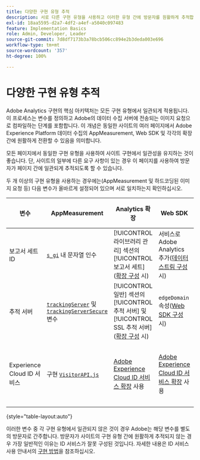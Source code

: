 ```yaml
---
title: 다양한 구현 유형 추적
description: 서로 다른 구현 유형을 사용하고 이러한 유형 간에 방문자를 원활하게 추적합니다.
exl-id: 18aa5595-d2a7-4df2-a4ef-a5040c097483
feature: Implementation Basics
role: Admin, Developer, Leader
source-git-commit: 7d8df7173b3a78bcb506cc894e2b3deda003e696
workflow-type: tm+mt
source-wordcount: '357'
ht-degree: 100%

---
```


# 다양한 구현 유형 추적

Adobe Analytics 구현의 핵심 아키텍처는 모든 구현 유형에서 일관되게 적용됩니다. 이 프로세스는 변수를 정의하고 Adobe의 데이터 수집 서버에 전송되는 이미지 요청으로 컴파일하는 단계를 포함합니다. 이 개념은 동일한 사이트의 여러 페이지에서 Adobe Experience Platform 데이터 수집의 AppMeasurement, Web SDK 및 각각의 확장 간에 원활하게 전환할 수 있음을 의미합니다.

모든 페이지에서 동일한 구현 유형을 사용하여 사이트 구현에서 일관성을 유지하는 것이 좋습니다. 단, 사이트의 일부에 다른 요구 사항이 있는 경우 이 페이지를 사용하여 방문자가 페이지 간에 일관되게 추적되도록 할 수 있습니다.

두 개 이상의 구현 유형을 사용하는 경우에는(AppMeasurement 및 하드코딩된 이미지 요청 등) 다음 변수가 올바르게 설정되어 있으며 서로 일치하는지 확인하십시오.

| 변수 | AppMeasurement | Analytics 확장 | Web SDK | Web SDK 확장 | 하드코딩된 이미지 요청 |
| --- | --- | --- | --- | --- | --- |
| 보고서 세트 ID | [`s_gi`](../vars/functions/s-gi.md) 내 문자열 인수 | [!UICONTROL 라이브러리 관리] 섹션의 [!UICONTROL 보고서 세트] ([확장 구성](https://experienceleague.adobe.com/docs/experience-platform/tags/extensions/client/analytics/overview.html?lang=ko-KR) 시) | 서비스로 Adobe Analytics 추가([데이터스트림 구성](https://experienceleague.adobe.com/docs/experience-platform/edge/datastreams/configure.html?lang=ko-KR) 시) | 서비스로 Adobe Analytics 추가([데이터스트림 구성](https://experienceleague.adobe.com/docs/experience-platform/edge/datastreams/configure.html?lang=ko-KR) 시) | URL `pathname`의 일부(`/b/ss/` 다음) |
| 추적 서버 | [`trackingServer`](../vars/config-vars/trackingserver.md) 및 [`trackingServerSecure`](../vars/config-vars/trackingserversecure.md) 변수 | [!UICONTROL 일반] 섹션의 [!UICONTROL 추적 서버] 및 [!UICONTROL SSL 추적 서버] ([확장 구성](https://experienceleague.adobe.com/docs/experience-platform/tags/extensions/client/analytics/overview.html?lang=ko-KR) 시) | `edgeDomain` 속성([Web SDK 구성](https://experienceleague.adobe.com/docs/experience-platform/edge/fundamentals/configuring-the-sdk.html?lang=ko-KR) 시) | [!UICONTROL Edge 도메인] ([확장 구성](https://experienceleague.adobe.com/docs/experience-platform/edge/extension/web-sdk-extension-configuration.html?lang=ko-KR) 시) | 이미지 요청 URL의 `hostname` |
| Experience Cloud ID 서비스 | 구현 [`VisitorAPI.js`](https://experienceleague.adobe.com/docs/id-service/using/implementation/setup-analytics.html?lang=ko-KR) | [Adobe Experience Cloud ID 서비스 확장](https://experienceleague.adobe.com/docs/experience-platform/tags/extensions/client/id-service/overview.html?lang=ko-KR) 사용 | [Adobe Experience Cloud ID 서비스 확장](https://experienceleague.adobe.com/docs/experience-platform/tags/extensions/client/id-service/overview.html?lang=ko-KR) 사용 | [Adobe Experience Cloud ID 서비스 확장](https://experienceleague.adobe.com/docs/experience-platform/tags/extensions/client/id-service/overview.html?lang=ko-KR) 사용 | [ID 서비스 서버에 대한 별도의 호출](https://experienceleague.adobe.com/docs/id-service/using/implementation/direct-integration.html?lang=ko-KR)을 만들어 원하는 ID 확보 |

{style="table-layout:auto"}

이러한 변수 중 각 구현 유형에서 일관되지 않은 것이 경우 Adobe는 해당 변수를 별도의 방문자로 간주합니다. 방문자가 사이트의 구현 유형 간에 원활하게 추적되지 않는 경우 가장 일반적인 이유는 ID 서비스가 잘못 구성된 것입니다. 자세한 내용은 ID 서비스 사용 안내서의 [구현 방법](https://experienceleague.adobe.com/docs/id-service/using/implementation/implementation-methods.html?lang=ko-KR)을 참조하십시오.
